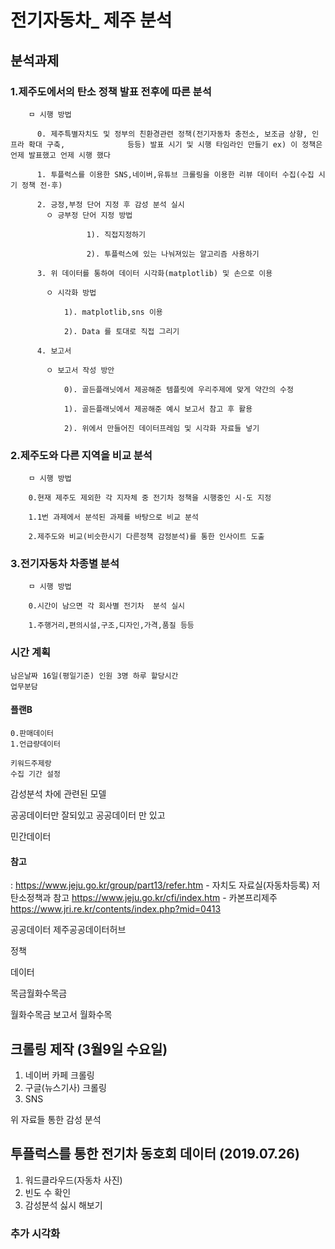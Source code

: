 # 전기자동차_ 제주 분석
 
## 분석과제
### 1.제주도에서의 탄소 정책 발표 전후에 따른 분석
        ㅁ 시행 방법
          
		  0. 제주특별자치도 및 정부의 친환경관련 정책(전기자동차 충전소, 보조금 상향, 인프라 확대 구축,              등등) 발표 시기 및 시행 타임라인 만들기 ex) 이 정책은 언제 발표했고 언제 시행 했다
          
		  1. 투플럭스를 이용한 SNS,네이버,유튜브 크롤링을 이용한 리뷰 데이터 수집(수집 시기 정책 전·후)
          
		  2. 긍정,부정 단어 지정 후 감성 분석 실시
           	ㅇ 긍부정 단어 지정 방법
                     
					 1). 직접지정하기
                     
					 2). 투플럭스에 있는 나눠져있는 알고리즘 사용하기
          
		  3. 위 데이터를 통하여 데이터 시각화(matplotlib) 및 손으로 이용
			
			ㅇ 시각화 방법
				
				1). matplotlib,sns 이용
				
				2). Data 를 토대로 직접 그리기
          
		  4. 보고서 
			
			ㅇ 보고서 작성 방안
 				
				0). 골든플래닛에서 제공해준 템플릿에 우리주제에 맞게 약간의 수정	
				
				1). 골든플래닛에서 제공해준 예시 보고서 참고 후 활용
				
				2). 위에서 만들어진 데이터프레임 및 시각화 자료들 넣기
### 2.제주도와 다른 지역을 비교 분석
        
		ㅁ 시행 방법
		
		0.현재 제주도 제외한 각 지자체 중 전기차 정책을 시행중인 시·도 지정
		
		1.1번 과제에서 분석된 과제를 바탕으로 비교 분석
		
		2.제주도와 비교(비슷한시기 다른정책 감정분석)를 통한 인사이트 도출
 
			
### 3.전기자동차 차종별 분석
        
		ㅁ 시행 방법
		
		0.시간이 남으면 각 회사별 전기차  분석 실시
		
		1.주행거리,편의시설,구조,디자인,가격,품질 등등
		
 
 
 
### 시간 계획
	남은날짜 16일(평일기준) 인원 3명 하루 할당시간
	업무분담
 
#### 플랜B 
    0.판매데이터
    1.언급량데이터
 
    키워드주제랑 
    수집 기간 설정 
 
 
감성분석 차에 관련된 모델
 
공공데이터만 잘되있고
공공데이터 만 있고  
 
민간데이터  
 
#### 참고 
: 
https://www.jeju.go.kr/group/part13/refer.htm - 자치도 자료실(자동차등록)
저탄소정책과 참고 
https://www.jeju.go.kr/cfi/index.htm - 카본프리제주
https://www.jri.re.kr/contents/index.php?mid=0413 


공공데이터
제주공공데이터허브
 
 
정책
 
 
데이터

목금월화수목금
 
월화수목금 
보고서
월화수목


## 크롤링 제작 (3월9일 수요일) 
1. 네이버 카페 크롤링
2. 구글(뉴스기사) 크롤링
3. SNS 

위 자료들 통한 감성 분석


## 투플럭스를 통한 전기차 동호회 데이터 (2019.07.26)
1. 워드클라우드(자동차 사진) 
2. 빈도 수 확인
3. 감성분석 싫시 해보기


### 추가 시각화 